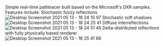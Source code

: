 Simple real-time pathtracer built based on the Microsoft's DXR samples.
Features include:
Stochastic fuzzy reflections
![Desktop Screenshot 2021 05 13 - 18 24 10 97](https://user-images.githubusercontent.com/8358987/118526381-772a8f80-b740-11eb-9d75-1fc90a2f1f32.png)
Stochastic soft shadows
![Desktop Screenshot 2021 05 13 - 18 24 25 41](https://user-images.githubusercontent.com/8358987/118526491-96292180-b740-11eb-9895-f3202aa23a57.png)
Diffuse interreflections
![Desktop Screenshot 2021 05 13 - 18 24 51 45](https://user-images.githubusercontent.com/8358987/118526557-a7722e00-b740-11eb-9e15-2994ec824887.png)
Delta-distributed reflections with fully physically based renderer
![Desktop Screenshot 2021 05 13 - 18 25 41 66](https://user-images.githubusercontent.com/8358987/118526658-c53f9300-b740-11eb-8e41-46a87eb79b59.png)
